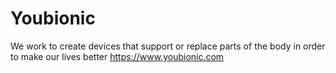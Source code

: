 # Youbionic
We work to create devices that support or replace parts of the body in order to make our lives better https://www.youbionic.com
